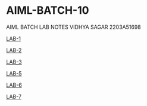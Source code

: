 # AIML-BATCH-10

AIML BATCH LAB NOTES
VIDHYA SAGAR
2203A51698

[LAB-1 ](https://github.com/vidhyasagar135/AIML-BATCH-10/blob/main/1.ipynb)

[LAB-2 ](https://github.com/vidhyasagar135/AIML-BATCH-10/blob/main/2.ipynb)

[LAB-3 ](https://github.com/vidhyasagar135/AIML-BATCH-10/blob/main/3.ipynb)

[LAB-5](https://github.com/vidhyasagar135/AIML-BATCH-10/blob/main/lab5.ipynb)

[LAB-6](https://github.com/vidhyasagar135/AIML-BATCH-10/blob/main/lab6.ipynb)

[LAB-7](https://github.com/vidhyasagar135/AIML-BATCH-10/blob/main/bc-7.ipynb)

